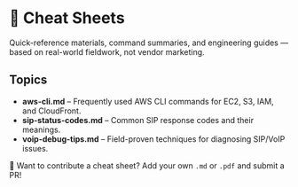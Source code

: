 # 📘 Cheat Sheets

Quick-reference materials, command summaries, and engineering guides — based on real-world fieldwork, not vendor marketing.

## Topics

- **aws-cli.md** – Frequently used AWS CLI commands for EC2, S3, IAM, and CloudFront.
- **sip-status-codes.md** – Common SIP response codes and their meanings.
- **voip-debug-tips.md** – Field-proven techniques for diagnosing SIP/VoIP issues.

📝 Want to contribute a cheat sheet? Add your own `.md` or `.pdf` and submit a PR!
